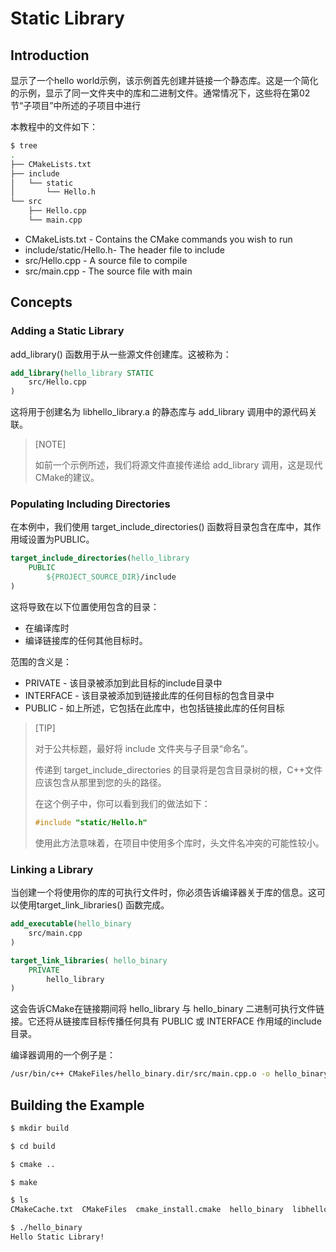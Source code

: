 # Static Library

## Introduction

显示了一个hello world示例，该示例首先创建并链接一个静态库。这是一个简化的示例，显示了同一文件夹中的库和二进制文件。通常情况下，这些将在第02节“子项目”中所述的子项目中进行

本教程中的文件如下：

```bash
$ tree
.
├── CMakeLists.txt
├── include
│   └── static
│       └── Hello.h
└── src
    ├── Hello.cpp
    └── main.cpp
```

  * CMakeLists.txt - Contains the CMake commands you wish to run
  * include/static/Hello.h- The header file to include
  * src/Hello.cpp - A source file to compile
  * src/main.cpp - The source file with main


## Concepts

### Adding a Static Library

add_library() 函数用于从一些源文件创建库。这被称为：

```cmake
add_library(hello_library STATIC
    src/Hello.cpp
)
```

这将用于创建名为 libhello_library.a 的静态库与 add_library 调用中的源代码关联。

> [NOTE]
>
> 如前一个示例所述，我们将源文件直接传递给 add_library 调用，这是现代CMake的建议。

### Populating Including Directories

在本例中，我们使用 target_include_directories() 函数将目录包含在库中，其作用域设置为PUBLIC。

```cmake
target_include_directories(hello_library
    PUBLIC
        ${PROJECT_SOURCE_DIR}/include
)
```

这将导致在以下位置使用包含的目录：

* 在编译库时
* 编译链接库的任何其他目标时。

范围的含义是：

* PRIVATE - 该目录被添加到此目标的include目录中
* INTERFACE - 该目录被添加到链接此库的任何目标的包含目录中
* PUBLIC - 如上所述，它包括在此库中，也包括链接此库的任何目标

> [TIP]
>
> 对于公共标题，最好将 include 文件夹与子目录“命名”。
>
> 传递到 target_include_directories 的目录将是包含目录树的根，C++文件应该包含从那里到您的头的路径。
>
> 在这个例子中，你可以看到我们的做法如下：
>
> ```cpp
> #include "static/Hello.h"
> ```
>
> 使用此方法意味着，在项目中使用多个库时，头文件名冲突的可能性较小。

### Linking a Library

当创建一个将使用你的库的可执行文件时，你必须告诉编译器关于库的信息。这可以使用target_link_libraries() 函数完成。

```cmake
add_executable(hello_binary
    src/main.cpp
)

target_link_libraries( hello_binary
    PRIVATE
        hello_library
)
```

这会告诉CMake在链接期间将 hello_library 与 hello_binary 二进制可执行文件链接。它还将从链接库目标传播任何具有 PUBLIC 或 INTERFACE 作用域的include目录。

编译器调用的一个例子是：

```bash
/usr/bin/c++ CMakeFiles/hello_binary.dir/src/main.cpp.o -o hello_binary -rdynamic libhello_library.a
```


## Building the Example

```bash
$ mkdir build

$ cd build

$ cmake ..

$ make

$ ls
CMakeCache.txt  CMakeFiles  cmake_install.cmake  hello_binary  libhello_library.a  Makefile

$ ./hello_binary
Hello Static Library!
```

